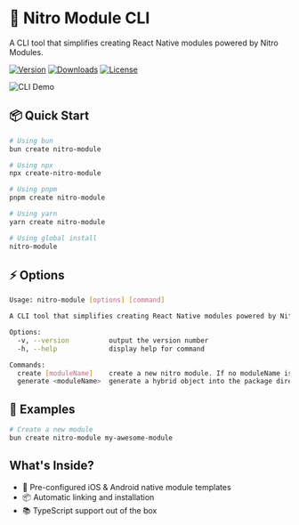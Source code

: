 # 🚀 Nitro Module CLI

A CLI tool that simplifies creating React Native modules powered by Nitro Modules.

[![Version](https://img.shields.io/npm/v/create-nitro-module.svg)](https://www.npmjs.com/package/create-nitro-module)
[![Downloads](https://img.shields.io/npm/dm/create-nitro-module.svg)](https://www.npmjs.com/package/create-nitro-module)
[![License](https://img.shields.io/npm/l/create-nitro-module.svg)](LICENSE)

![CLI Demo](./assets/nitro-module-cli.gif)

## 📦 Quick Start

```bash
# Using bun
bun create nitro-module

# Using npx
npx create-nitro-module

# Using pnpm
pnpm create nitro-module

# Using yarn
yarn create nitro-module

# Using global install
nitro-module
```

## ⚡️ Options

```bash
Usage: nitro-module [options] [command]

A CLI tool that simplifies creating React Native modules powered by Nitro Modules.

Options:
  -v, --version          output the version number
  -h, --help             display help for command

Commands:
  create [moduleName]    create a new nitro module. If no moduleName is provided, you will be prompted for one.
  generate <moduleName>  generate a hybrid object into the package directory
```

## 🎯 Examples

```bash
# Create a new module
bun create nitro-module my-awesome-module
```

## What's Inside?

- 📱 Pre-configured iOS & Android native module templates
- 📦 Automatic linking and installation
- 📚 TypeScript support out of the box
